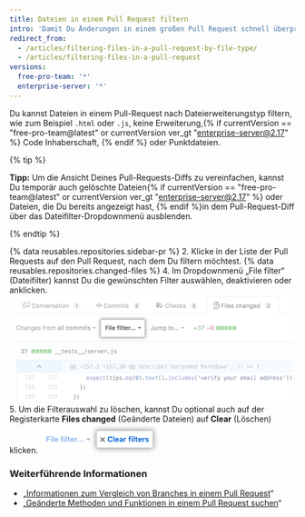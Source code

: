 ```yaml
---
title: Dateien in einem Pull Request filtern
intro: 'Damit Du Änderungen in einem großen Pull Request schnell überprüfen kannst, können geänderte Dateien gefiltert werden.'
redirect_from:
  - /articles/filtering-files-in-a-pull-request-by-file-type/
  - /articles/filtering-files-in-a-pull-request
versions:
  free-pro-team: '*'
  enterprise-server: '*'
---
```


Du kannst Dateien in einem Pull-Request nach Dateierweiterungstyp filtern, wie zum Beispiel  `.html` oder `.js`, keine Erweiterung,{% if currentVersion == "free-pro-team@latest" or currentVersion ver_gt "enterprise-server@2.17" %} Code Inhaberschaft, {% endif %} oder Punktdateien.

{% tip %}

**Tipp:** Um die Ansicht Deines Pull-Requests-Diffs zu vereinfachen, kannst Du temporär auch gelöschte Dateien{% if currentVersion == "free-pro-team@latest" or currentVersion ver_gt "enterprise-server@2.17" %} oder Dateien, die Du bereits angezeigt hast, {% endif %}in dem Pull-Request-Diff über das Dateifilter-Dropdownmenü ausblenden.

{% endtip %}

{% data reusables.repositories.sidebar-pr %}
2. Klicke in der Liste der Pull Requests auf den Pull Request, nach dem Du filtern möchtest.
{% data reusables.repositories.changed-files %}
4. Im Dropdownmenü „File filter“ (Dateifilter) kannst Du die gewünschten Filter auswählen, deaktivieren oder anklicken. ![Dateifilter-Option oberhalb des Pull-Request-Diff](/assets/images/help/pull_requests/file-filter-option.png)
5. Um die Filterauswahl zu löschen, kannst Du optional auch auf der Registerkarte **Files changed** (Geänderte Dateien) auf **Clear** (Löschen) klicken. ![Dateifilter-Auswahl löschen](/assets/images/help/pull_requests/clear-file-filter.png)

### Weiterführende Informationen

- „[Informationen zum Vergleich von Branches in einem Pull Request](/articles/about-comparing-branches-in-pull-requests)“
- „[Geänderte Methoden und Funktionen in einem Pull Request suchen](/articles/finding-changed-methods-and-functions-in-a-pull-request)“
